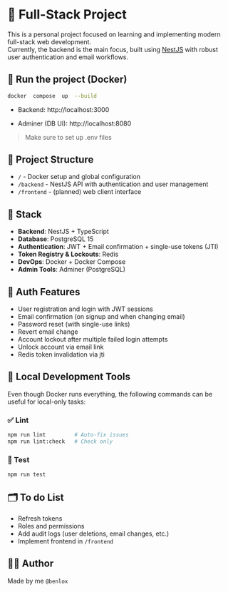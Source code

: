 # 🚀 Full-Stack Project

This is a personal project focused on learning and implementing modern full-stack web development.  
Currently, the backend is the main focus, built using [NestJS](https://nestjs.com) with robust user authentication and email workflows.

## 🐳 Run the project (Docker)

```bash
docker  compose  up  --build
```

- Backend: http://localhost:3000

- Adminer (DB UI): http://localhost:8080

> Make sure to set up .env files

## 📁 Project Structure

- `/` - Docker setup and global configuration
- `/backend` - NestJS API with authentication and user management
- `/frontend` - (planned) web client interface

## 📌 Stack

- **Backend**: NestJS + TypeScript
- **Database**: PostgreSQL 15
- **Authentication**: JWT + Email confirmation + single-use tokens (JTI)
- **Token Registry & Lockouts**: Redis
- **DevOps**: Docker + Docker Compose
- **Admin Tools**: Adminer (PostgreSQL)

## 🔑 Auth Features

- User registration and login with JWT sessions
- Email confirmation (on signup and when changing email)
- Password reset (with single-use links)
- Revert email change
- Account lockout after multiple failed login attempts
- Unlock account via email link
- Redis token invalidation via jti

## 🧪 Local Development Tools

Even though Docker runs everything, the following commands can be useful for local-only tasks:

### ✅ Lint

```bash
npm run lint         # Auto-fix issues
npm run lint:check   # Check only
```

### 🧪 Test

```bash
npm run test
```

## 🗂️ To do List

- Refresh tokens
- Roles and permissions
- Add audit logs (user deletions, email changes, etc.)
- Implement frontend in `/frontend`

## 🙋‍♂️ Author

Made by me `@benlox`
